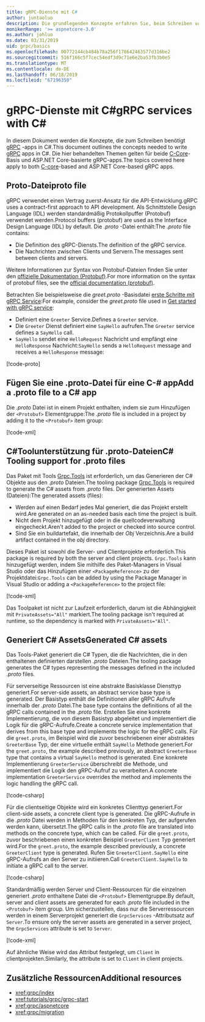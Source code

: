 ```yaml
---
title: gRPC-Dienste mit C#
author: juntaoluo
description: Die grundlegenden Konzepte erfahren Sie, beim Schreiben von gRPC-Dienste mit C#.
monikerRange: '>= aspnetcore-3.0'
ms.author: johluo
ms.date: 03/31/2019
uid: grpc/basics
ms.openlocfilehash: 00772144cb484b78a256f178642463577d316be2
ms.sourcegitcommit: 516f166c5f7cec54edf3d9c71e6e2ba53fb3b0e5
ms.translationtype: MT
ms.contentlocale: de-DE
ms.lasthandoff: 06/18/2019
ms.locfileid: "67196350"
---
```

# <a name="grpc-services-with-c"></a><span data-ttu-id="f1c52-103">gRPC-Dienste mit C\#</span><span class="sxs-lookup"><span data-stu-id="f1c52-103">gRPC services with C\#</span></span>

<span data-ttu-id="f1c52-104">In diesem Dokument werden die Konzepte, die zum Schreiben benötigt [gRPC](https://grpc.io/docs/guides/) -apps in C#.</span><span class="sxs-lookup"><span data-stu-id="f1c52-104">This document outlines the concepts needed to write [gRPC](https://grpc.io/docs/guides/) apps in C#.</span></span> <span data-ttu-id="f1c52-105">Die hier behandelten Themen gelten für beide [C-Core](https://grpc.io/blog/grpc-stacks)-Basis und ASP.NET Core-basierte gRPC-apps.</span><span class="sxs-lookup"><span data-stu-id="f1c52-105">The topics covered here apply to both [C-core](https://grpc.io/blog/grpc-stacks)-based and ASP.NET Core-based gRPC apps.</span></span>

## <a name="proto-file"></a><span data-ttu-id="f1c52-106">Proto-Datei</span><span class="sxs-lookup"><span data-stu-id="f1c52-106">proto file</span></span>

<span data-ttu-id="f1c52-107">gRPC verwendet einen Vertrag zuerst-Ansatz für die API-Entwicklung.</span><span class="sxs-lookup"><span data-stu-id="f1c52-107">gRPC uses a contract-first approach to API development.</span></span> <span data-ttu-id="f1c52-108">Als Schnittstelle Design Language (IDL) werden standardmäßig Protokollpuffer (Protobuf) verwendet werden.</span><span class="sxs-lookup"><span data-stu-id="f1c52-108">Protocol buffers (protobuf) are used as the Interface Design Language (IDL) by default.</span></span> <span data-ttu-id="f1c52-109">Die *.proto* -Datei enthält:</span><span class="sxs-lookup"><span data-stu-id="f1c52-109">The *.proto* file contains:</span></span>

* <span data-ttu-id="f1c52-110">Die Definition des gRPC-Diensts.</span><span class="sxs-lookup"><span data-stu-id="f1c52-110">The definition of the gRPC service.</span></span>
* <span data-ttu-id="f1c52-111">Die Nachrichten zwischen Clients und Servern.</span><span class="sxs-lookup"><span data-stu-id="f1c52-111">The messages sent between clients and servers.</span></span>

<span data-ttu-id="f1c52-112">Weitere Informationen zur Syntax von Protobuf-Dateien finden Sie unter den [offizielle Dokumentation (Protobuf)](https://developers.google.com/protocol-buffers/docs/proto3).</span><span class="sxs-lookup"><span data-stu-id="f1c52-112">For more information on the syntax of protobuf files, see the [official documentation (protobuf)](https://developers.google.com/protocol-buffers/docs/proto3).</span></span>

<span data-ttu-id="f1c52-113">Betrachten Sie beispielsweise die *greet.proto* -Basisdatei [erste Schritte mit gRPC Service](xref:tutorials/grpc/grpc-start):</span><span class="sxs-lookup"><span data-stu-id="f1c52-113">For example, consider the *greet.proto* file used in [Get started with gRPC service](xref:tutorials/grpc/grpc-start):</span></span>

* <span data-ttu-id="f1c52-114">Definiert eine `Greeter` Service.</span><span class="sxs-lookup"><span data-stu-id="f1c52-114">Defines a `Greeter` service.</span></span>
* <span data-ttu-id="f1c52-115">Die `Greeter` Dienst definiert eine `SayHello` aufrufen.</span><span class="sxs-lookup"><span data-stu-id="f1c52-115">The `Greeter` service defines a `SayHello` call.</span></span>
* <span data-ttu-id="f1c52-116">`SayHello` sendet eine `HelloRequest` Nachricht und empfängt eine `HelloResponse` Nachricht:</span><span class="sxs-lookup"><span data-stu-id="f1c52-116">`SayHello` sends a `HelloRequest` message and receives a `HelloResponse` message:</span></span>

[!code-proto[](~/tutorials//grpc/grpc-start/sample/GrpcGreeter/Protos/greet.proto)]

## <a name="add-a-proto-file-to-a-c-app"></a><span data-ttu-id="f1c52-117">Fügen Sie eine .proto-Datei für eine C-\# app</span><span class="sxs-lookup"><span data-stu-id="f1c52-117">Add a .proto file to a C\# app</span></span>

<span data-ttu-id="f1c52-118">Die *.proto* Datei ist in einem Projekt enthalten, indem sie zum Hinzufügen der `<Protobuf>` Elementgruppe:</span><span class="sxs-lookup"><span data-stu-id="f1c52-118">The *.proto* file is included in a project by adding it to the `<Protobuf>` item group:</span></span>

[!code-xml[](~/tutorials/grpc/grpc-start/sample/GrpcGreeter/GrpcGreeter.csproj?highlight=2&range=7-9)]

## <a name="c-tooling-support-for-proto-files"></a><span data-ttu-id="f1c52-119">C#Toolunterstützung für .proto-Dateien</span><span class="sxs-lookup"><span data-stu-id="f1c52-119">C# Tooling support for .proto files</span></span>

<span data-ttu-id="f1c52-120">Das Paket mit Tools [Grpc.Tools](https://www.nuget.org/packages/Grpc.Tools/) ist erforderlich, um das Generieren der C# Objekte aus den *.proto* Dateien.</span><span class="sxs-lookup"><span data-stu-id="f1c52-120">The tooling package [Grpc.Tools](https://www.nuget.org/packages/Grpc.Tools/) is required to generate the C# assets from *.proto* files.</span></span> <span data-ttu-id="f1c52-121">Der generierten Assets (Dateien):</span><span class="sxs-lookup"><span data-stu-id="f1c52-121">The generated assets (files):</span></span>

* <span data-ttu-id="f1c52-122">Werden auf einen Bedarf jedes Mal generiert, die das Projekt erstellt wird.</span><span class="sxs-lookup"><span data-stu-id="f1c52-122">Are generated on an as-needed basis each time the project is built.</span></span>
* <span data-ttu-id="f1c52-123">Nicht dem Projekt hinzugefügt oder in die quellcodeverwaltung eingecheckt.</span><span class="sxs-lookup"><span data-stu-id="f1c52-123">Aren't added to the project or checked into source control.</span></span>
* <span data-ttu-id="f1c52-124">Sind Sie ein buildartefakt, die innerhalb der *Obj* Verzeichnis.</span><span class="sxs-lookup"><span data-stu-id="f1c52-124">Are a build artifact contained in the *obj* directory.</span></span>

<span data-ttu-id="f1c52-125">Dieses Paket ist sowohl die Server- und Clientprojekte erforderlich.</span><span class="sxs-lookup"><span data-stu-id="f1c52-125">This package is required by both the server and client projects.</span></span> <span data-ttu-id="f1c52-126">`Grpc.Tools` kann hinzugefügt werden, indem Sie mithilfe des Paket-Managers in Visual Studio oder das Hinzufügen einer `<PackageReference>` zu der Projektdatei:</span><span class="sxs-lookup"><span data-stu-id="f1c52-126">`Grpc.Tools` can be added by using the Package Manager in Visual Studio or adding a `<PackageReference>` to the project file:</span></span>

[!code-xml[](~/tutorials/grpc/grpc-start/sample/GrpcGreeter/GrpcGreeter.csproj?highlight=1&range=15)]

<span data-ttu-id="f1c52-127">Das Toolpaket ist nicht zur Laufzeit erforderlich, darum ist die Abhängigkeit mit `PrivateAssets="All"` markiert.</span><span class="sxs-lookup"><span data-stu-id="f1c52-127">The tooling package isn't required at runtime, so the dependency is marked with `PrivateAssets="All"`.</span></span>

## <a name="generated-c-assets"></a><span data-ttu-id="f1c52-128">Generiert C# Assets</span><span class="sxs-lookup"><span data-stu-id="f1c52-128">Generated C# assets</span></span>

<span data-ttu-id="f1c52-129">Das Tools-Paket generiert die C# Typen, die die Nachrichten, die in den enthaltenen definierten darstellen *.proto* Dateien.</span><span class="sxs-lookup"><span data-stu-id="f1c52-129">The tooling package generates the C# types representing the messages defined in the included *.proto* files.</span></span>

<span data-ttu-id="f1c52-130">Für serverseitige Ressourcen ist eine abstrakte Basisklasse Diensttyp generiert.</span><span class="sxs-lookup"><span data-stu-id="f1c52-130">For server-side assets, an abstract service base type is generated.</span></span> <span data-ttu-id="f1c52-131">Der Basistyp enthält die Definitionen aller gRPC Aufrufe innerhalb der *.proto* Datei.</span><span class="sxs-lookup"><span data-stu-id="f1c52-131">The base type contains the definitions of all the gRPC calls contained in the *.proto* file.</span></span> <span data-ttu-id="f1c52-132">Erstellen Sie eine konkrete Implementierung, die von diesem Basistyp abgeleitet und implementiert die Logik für die gRPC-Aufrufe.</span><span class="sxs-lookup"><span data-stu-id="f1c52-132">Create a concrete service implementation that derives from this base type and implements the logic for the gRPC calls.</span></span> <span data-ttu-id="f1c52-133">Für die `greet.proto`, im Beispiel wird die zuvor beschriebenen einer abstraktes `GreeterBase` Typ, der eine virtuelle enthält `SayHello` Methode generiert.</span><span class="sxs-lookup"><span data-stu-id="f1c52-133">For the `greet.proto`, the example described previously, an abstract `GreeterBase` type that contains a virtual `SayHello` method is generated.</span></span> <span data-ttu-id="f1c52-134">Eine konkrete Implementierung `GreeterService` überschreibt die Methode, und implementiert die Logik den gRPC-Aufruf zu verarbeiten.</span><span class="sxs-lookup"><span data-stu-id="f1c52-134">A concrete implementation `GreeterService` overrides the method and implements the logic handling the gRPC call.</span></span>

[!code-csharp[](~/tutorials//grpc/grpc-start/sample/GrpcGreeter/Services/GreeterService.cs?name=snippet)]

<span data-ttu-id="f1c52-135">Für die clientseitige Objekte wird ein konkretes Clienttyp generiert.</span><span class="sxs-lookup"><span data-stu-id="f1c52-135">For client-side assets, a concrete client type is generated.</span></span> <span data-ttu-id="f1c52-136">Die gRPC-Aufrufe in die *.proto* Datei werden in Methoden für den konkreten Typ, der aufgerufen werden kann, übersetzt.</span><span class="sxs-lookup"><span data-stu-id="f1c52-136">The gRPC calls in the *.proto* file are translated into methods on the concrete type, which can be called.</span></span> <span data-ttu-id="f1c52-137">Für die `greet.proto`, zuvor beschriebenen einen konkreten Beispiel `GreeterClient` Typ generiert wird.</span><span class="sxs-lookup"><span data-stu-id="f1c52-137">For the `greet.proto`, the example described previously, a concrete `GreeterClient` type is generated.</span></span> <span data-ttu-id="f1c52-138">Rufen Sie `GreeterClient.SayHello` eine gRPC-Aufrufs an den Server zu initiieren.</span><span class="sxs-lookup"><span data-stu-id="f1c52-138">Call `GreeterClient.SayHello` to initiate a gRPC call to the server.</span></span>

[!code-csharp[](~/tutorials//grpc/grpc-start/sample/GrpcGreeterClient/Program.cs?highlight=5-8&name=snippet)]

<span data-ttu-id="f1c52-139">Standardmäßig werden Server und Client-Ressourcen für die einzelnen generiert *.proto* enthaltene Datei die `<Protobuf>` Elementgruppe.</span><span class="sxs-lookup"><span data-stu-id="f1c52-139">By default, server and client assets are generated for each *.proto* file included in the `<Protobuf>` item group.</span></span> <span data-ttu-id="f1c52-140">Um sicherzustellen, dass nur die Serverressourcen werden in einem Serverprojekt generiert die `GrpcServices` -Attributsatz auf `Server`.</span><span class="sxs-lookup"><span data-stu-id="f1c52-140">To ensure only the server assets are generated in a server project, the `GrpcServices` attribute is set to `Server`.</span></span>

[!code-xml[](~/tutorials//grpc/grpc-start/sample/GrpcGreeter/GrpcGreeter.csproj?highlight=2&range=7-9)]

<span data-ttu-id="f1c52-141">Auf ähnliche Weise wird das Attribut festgelegt, um `Client` in clientprojekten.</span><span class="sxs-lookup"><span data-stu-id="f1c52-141">Similarly, the attribute is set to `Client` in client projects.</span></span>

## <a name="additional-resources"></a><span data-ttu-id="f1c52-142">Zusätzliche Ressourcen</span><span class="sxs-lookup"><span data-stu-id="f1c52-142">Additional resources</span></span>

* <xref:grpc/index>
* <xref:tutorials/grpc/grpc-start>
* <xref:grpc/aspnetcore>
* <xref:grpc/migration>
